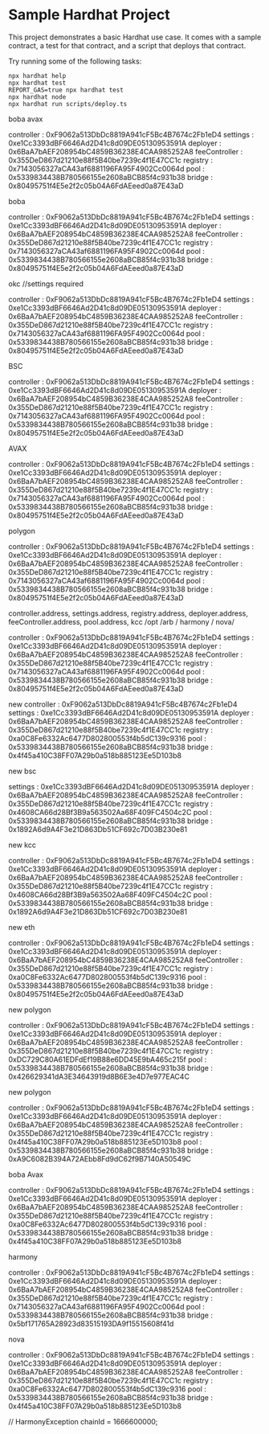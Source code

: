 # Sample Hardhat Project

This project demonstrates a basic Hardhat use case. It comes with a sample contract, a test for that contract, and a script that deploys that contract.

Try running some of the following tasks:

```shell
npx hardhat help
npx hardhat test
REPORT_GAS=true npx hardhat test
npx hardhat node
npx hardhat run scripts/deploy.ts
```
boba avax

controller :  0xF9062a513DbDc8819A941cF5Bc4B7674c2Fb1eD4
settings :  0xe1Cc3393dBF6646Ad2D41c8d09DE05130953591A
deployer :  0x6BaA7bAEF208954bC4859B36238E4CAA985252A8
feeController :  0x355DeD867d21210e88f5B40be7239c4f1E47CC1c
registry :  0x7143056327aCA43af6881196FA95F4902Cc0064d
pool :  0x5339834438B780566155e2608aBCB85f4c931b38
bridge :  0x80495751f4E5e2f2c05b04A6FdAEeed0a87E43aD

boba

controller :  0xF9062a513DbDc8819A941cF5Bc4B7674c2Fb1eD4
settings :  0xe1Cc3393dBF6646Ad2D41c8d09DE05130953591A
deployer :  0x6BaA7bAEF208954bC4859B36238E4CAA985252A8
feeController :  0x355DeD867d21210e88f5B40be7239c4f1E47CC1c
registry :  0x7143056327aCA43af6881196FA95F4902Cc0064d
pool :  0x5339834438B780566155e2608aBCB85f4c931b38
bridge :  0x80495751f4E5e2f2c05b04A6FdAEeed0a87E43aD

okc //settings required

controller :  0xF9062a513DbDc8819A941cF5Bc4B7674c2Fb1eD4
settings :  0xe1Cc3393dBF6646Ad2D41c8d09DE05130953591A
deployer :  0x6BaA7bAEF208954bC4859B36238E4CAA985252A8
feeController :  0x355DeD867d21210e88f5B40be7239c4f1E47CC1c
registry :  0x7143056327aCA43af6881196FA95F4902Cc0064d
pool :  0x5339834438B780566155e2608aBCB85f4c931b38
bridge :  0x80495751f4E5e2f2c05b04A6FdAEeed0a87E43aD

BSC

controller :  0xF9062a513DbDc8819A941cF5Bc4B7674c2Fb1eD4
settings :  0xe1Cc3393dBF6646Ad2D41c8d09DE05130953591A
deployer :  0x6BaA7bAEF208954bC4859B36238E4CAA985252A8
feeController :  0x355DeD867d21210e88f5B40be7239c4f1E47CC1c
registry :  0x7143056327aCA43af6881196FA95F4902Cc0064d
pool :  0x5339834438B780566155e2608aBCB85f4c931b38
bridge :  0x80495751f4E5e2f2c05b04A6FdAEeed0a87E43aD


AVAX

controller :  0xF9062a513DbDc8819A941cF5Bc4B7674c2Fb1eD4
settings :  0xe1Cc3393dBF6646Ad2D41c8d09DE05130953591A
deployer :  0x6BaA7bAEF208954bC4859B36238E4CAA985252A8
feeController :  0x355DeD867d21210e88f5B40be7239c4f1E47CC1c
registry :  0x7143056327aCA43af6881196FA95F4902Cc0064d
pool :  0x5339834438B780566155e2608aBCB85f4c931b38
bridge :  0x80495751f4E5e2f2c05b04A6FdAEeed0a87E43aD

polygon

controller :  0xF9062a513DbDc8819A941cF5Bc4B7674c2Fb1eD4
settings :  0xe1Cc3393dBF6646Ad2D41c8d09DE05130953591A
deployer :  0x6BaA7bAEF208954bC4859B36238E4CAA985252A8
feeController :  0x355DeD867d21210e88f5B40be7239c4f1E47CC1c
registry :  0x7143056327aCA43af6881196FA95F4902Cc0064d
pool :  0x5339834438B780566155e2608aBCB85f4c931b38
bridge :  0x80495751f4E5e2f2c05b04A6FdAEeed0a87E43aD

 controller.address,
    settings.address,
    registry.address,
    deployer.address,
    feeController.address,
    pool.address,
kcc /opt /arb / harmony / nova/ 

controller :  0xF9062a513DbDc8819A941cF5Bc4B7674c2Fb1eD4
settings :  0xe1Cc3393dBF6646Ad2D41c8d09DE05130953591A
deployer :  0x6BaA7bAEF208954bC4859B36238E4CAA985252A8
feeController :  0x355DeD867d21210e88f5B40be7239c4f1E47CC1c
registry :  0x7143056327aCA43af6881196FA95F4902Cc0064d
pool :  0x5339834438B780566155e2608aBCB85f4c931b38
bridge :  0x80495751f4E5e2f2c05b04A6FdAEeed0a87E43aD

new 
controller :  0xF9062a513DbDc8819A941cF5Bc4B7674c2Fb1eD4
settings :  0xe1Cc3393dBF6646Ad2D41c8d09DE05130953591A
deployer :  0x6BaA7bAEF208954bC4859B36238E4CAA985252A8
feeController :  0x355DeD867d21210e88f5B40be7239c4f1E47CC1c
registry :  0xa0C8Fe6332Ac6477D802800553f4b5dC139c9316
pool :  0x5339834438B780566155e2608aBCB85f4c931b38
bridge :  0x4f45a410C38FF07A29b0a518b885123Ee5D103b8

new bsc

settings :  0xe1Cc3393dBF6646Ad2D41c8d09DE05130953591A
deployer :  0x6BaA7bAEF208954bC4859B36238E4CAA985252A8
feeController :  0x355DeD867d21210e88f5B40be7239c4f1E47CC1c
registry :  0x4608CA66d28Bf3B9a563502Aa68F409FC4504c2C
pool :  0x5339834438B780566155e2608aBCB85f4c931b38
bridge :  0x1892A6d9A4F3e21D863Db51CF692c7D03B230e81

new kcc

controller :  0xF9062a513DbDc8819A941cF5Bc4B7674c2Fb1eD4
settings :  0xe1Cc3393dBF6646Ad2D41c8d09DE05130953591A
deployer :  0x6BaA7bAEF208954bC4859B36238E4CAA985252A8
feeController :  0x355DeD867d21210e88f5B40be7239c4f1E47CC1c
registry :  0x4608CA66d28Bf3B9a563502Aa68F409FC4504c2C
pool :  0x5339834438B780566155e2608aBCB85f4c931b38
bridge :  0x1892A6d9A4F3e21D863Db51CF692c7D03B230e81


new eth

controller :  0xF9062a513DbDc8819A941cF5Bc4B7674c2Fb1eD4
settings :  0xe1Cc3393dBF6646Ad2D41c8d09DE05130953591A
deployer :  0x6BaA7bAEF208954bC4859B36238E4CAA985252A8
feeController :  0x355DeD867d21210e88f5B40be7239c4f1E47CC1c
registry :  0xa0C8Fe6332Ac6477D802800553f4b5dC139c9316
pool :  0x5339834438B780566155e2608aBCB85f4c931b38
bridge : 0x80495751f4E5e2f2c05b04A6FdAEeed0a87E43aD


new polygon 

controller :  0xF9062a513DbDc8819A941cF5Bc4B7674c2Fb1eD4
settings :  0xe1Cc3393dBF6646Ad2D41c8d09DE05130953591A
deployer :  0x6BaA7bAEF208954bC4859B36238E4CAA985252A8
feeController :  0x355DeD867d21210e88f5B40be7239c4f1E47CC1c
registry :  0xDC729C80A61EDFdEf19B88e6DD45E9bA465c215f
pool :  0x5339834438B780566155e2608aBCB85f4c931b38
bridge :  0x426629341dA3E34643919d8B6E3e4D7e977EAC4C

new polygon


controller :  0xF9062a513DbDc8819A941cF5Bc4B7674c2Fb1eD4
settings :  0xe1Cc3393dBF6646Ad2D41c8d09DE05130953591A
deployer :  0x6BaA7bAEF208954bC4859B36238E4CAA985252A8
feeController :  0x355DeD867d21210e88f5B40be7239c4f1E47CC1c
registry :  0x4f45a410C38FF07A29b0a518b885123Ee5D103b8
pool :  0x5339834438B780566155e2608aBCB85f4c931b38
bridge :  0xA9C6082B394A72AEbb8Fd9dC62f9B7140A50549C

boba Avax

controller :  0xF9062a513DbDc8819A941cF5Bc4B7674c2Fb1eD4
settings :  0xe1Cc3393dBF6646Ad2D41c8d09DE05130953591A
deployer :  0x6BaA7bAEF208954bC4859B36238E4CAA985252A8
feeController :  0x355DeD867d21210e88f5B40be7239c4f1E47CC1c
registry :  0xa0C8Fe6332Ac6477D802800553f4b5dC139c9316
pool :  0x5339834438B780566155e2608aBCB85f4c931b38
bridge :  0x4f45a410C38FF07A29b0a518b885123Ee5D103b8

harmony

controller :  0xF9062a513DbDc8819A941cF5Bc4B7674c2Fb1eD4
settings :  0xe1Cc3393dBF6646Ad2D41c8d09DE05130953591A
deployer :  0x6BaA7bAEF208954bC4859B36238E4CAA985252A8
feeController :  0x355DeD867d21210e88f5B40be7239c4f1E47CC1c
registry :  0x7143056327aCA43af6881196FA95F4902Cc0064d
pool :  0x5339834438B780566155e2608aBCB85f4c931b38
bridge :  0x5bf171765A28923d83515193DA9f15515608f41d

nova 

controller :  0xF9062a513DbDc8819A941cF5Bc4B7674c2Fb1eD4
settings :  0xe1Cc3393dBF6646Ad2D41c8d09DE05130953591A
deployer :  0x6BaA7bAEF208954bC4859B36238E4CAA985252A8
feeController :  0x355DeD867d21210e88f5B40be7239c4f1E47CC1c
registry :  0xa0C8Fe6332Ac6477D802800553f4b5dC139c9316
pool :  0x5339834438B780566155e2608aBCB85f4c931b38
bridge :  0x4f45a410C38FF07A29b0a518b885123Ee5D103b8

 // HarmonyException
        chainId = 1666600000;